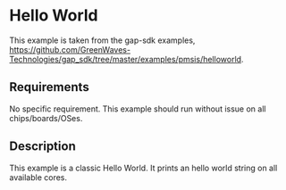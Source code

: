 # Hello World

This example is taken from the gap-sdk examples, https://github.com/GreenWaves-Technologies/gap_sdk/tree/master/examples/pmsis/helloworld.

## Requirements

No specific requirement. This example should run without issue on all chips/boards/OSes.

## Description

This example is a classic Hello World.
It prints an hello world string on all available cores.

